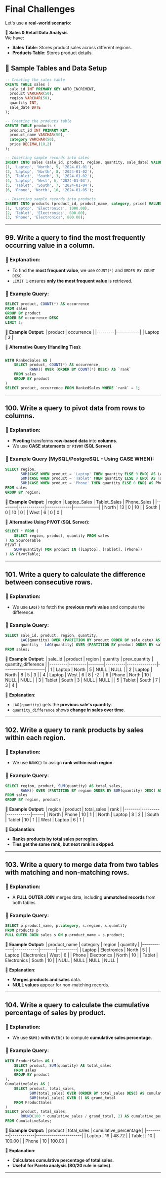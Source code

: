 # Final Challenges

Let's use **a real-world scenario**:  

📌 **Sales & Retail Data Analysis**  
We have:
- **Sales Table**: Stores product sales across different regions.
- **Products Table**: Stores product details.

## 📌 Sample Tables and Data Setup

```sql
-- Creating the sales table
CREATE TABLE sales (
  sale_id INT PRIMARY KEY AUTO_INCREMENT,
  product VARCHAR(50),
  region VARCHAR(50),
  quantity INT,
  sale_date DATE
);

-- Creating the products table
CREATE TABLE products (
  product_id INT PRIMARY KEY,
  product_name VARCHAR(50),
  category VARCHAR(50),
  price DECIMAL(10,2)
);

-- Inserting sample records into sales
INSERT INTO sales (sale_id, product, region, quantity, sale_date) VALUES
(1, 'Laptop', 'North', 5, '2024-01-01'),
(2, 'Laptop', 'North', 8, '2024-01-02'),
(3, 'Tablet', 'South', 3, '2024-01-02'),
(4, 'Laptop', 'West', 6, '2024-01-03'),
(5, 'Tablet', 'South', 7, '2024-01-04'),
(6, 'Phone', 'North', 10, '2024-01-05');

-- Inserting sample records into products
INSERT INTO products (product_id, product_name, category, price) VALUES
(1, 'Laptop', 'Electronics', 1000.00),
(2, 'Tablet', 'Electronics', 600.00),
(3, 'Phone', 'Electronics', 800.00);
```

---

## 99. Write a query to find the most frequently occurring value in a column.

### 🔹 Explanation:
- To find the **most frequent value**, we use `COUNT(*)` and `ORDER BY COUNT DESC`.
- `LIMIT 1` ensures **only the most frequent value** is retrieved.

### 🔹 Example Query:
```sql
SELECT product, COUNT(*) AS occurrence
FROM sales
GROUP BY product
ORDER BY occurrence DESC
LIMIT 1;
```

🔹 **Example Output:**
| product | occurrence |
|---------|------------|
| Laptop  | 3         |

🔹 **Alternative Query (Handling Ties)**:
```sql

WITH RankedSales AS (
    SELECT product, COUNT(*) AS occurrence,
           RANK() OVER (ORDER BY COUNT(*) DESC) AS `rank`
    FROM sales
    GROUP BY product
)
SELECT product, occurrence FROM RankedSales WHERE `rank` = 1;


```

---

## 100. Write a query to pivot data from rows to columns.

### 🔹 Explanation:
- **Pivoting** transforms **row-based data** into **columns**.
- We use **CASE statements** or **`PIVOT` (SQL Server)**.

### 🔹 Example Query (MySQL/PostgreSQL - Using CASE WHEN):
```sql
SELECT region,
       SUM(CASE WHEN product = 'Laptop' THEN quantity ELSE 0 END) AS Laptop_Sales,
       SUM(CASE WHEN product = 'Tablet' THEN quantity ELSE 0 END) AS Tablet_Sales,
       SUM(CASE WHEN product = 'Phone' THEN quantity ELSE 0 END) AS Phone_Sales
FROM sales
GROUP BY region;
```

🔹 **Example Output:**
| region | Laptop_Sales | Tablet_Sales | Phone_Sales |
|--------|-------------|-------------|-------------|
| North  | 13         | 0           | 10          |
| South  | 0          | 10          | 0           |
| West   | 6          | 0           | 0           |

🔹 **Alternative Using PIVOT (SQL Server):**
```sql
SELECT * FROM (
    SELECT region, product, quantity FROM sales
) AS SourceTable
PIVOT (
    SUM(quantity) FOR product IN ([Laptop], [Tablet], [Phone])
) AS PivotTable;
```

---

## 101. Write a query to calculate the difference between consecutive rows.

### 🔹 Explanation:
- We use **`LAG()`** to fetch the **previous row’s value** and compute the difference.

### 🔹 Example Query:
```sql
SELECT sale_id, product, region, quantity,
       LAG(quantity) OVER (PARTITION BY product ORDER BY sale_date) AS prev_quantity,
       quantity - LAG(quantity) OVER (PARTITION BY product ORDER BY sale_date) AS quantity_difference
FROM sales;
```

🔹 **Example Output:**
| sale_id | product | region | quantity | prev_quantity | quantity_difference |
|---------|---------|--------|----------|---------------|---------------------|
| 1  | Laptop  | North  | 5  | NULL | NULL |
| 2  | Laptop  | North  | 8  | 5    | 3    |
| 4  | Laptop  | West   | 6  | 8    | -2   |
| 6  | Phone   | North  | 10 | NULL | NULL |
| 3  | Tablet  | South  | 3  | NULL | NULL |
| 5  | Tablet  | South  | 7  | 3    | 4    |


🔹 **Explanation:**
- `LAG(quantity)` gets the **previous sale's quantity**.
- `quantity_difference` shows **change in sales over time**.

---

## 102. Write a query to rank products by sales within each region.

### 🔹 Explanation:
- We use **`RANK()`** to assign **rank within each region**.

### 🔹 Example Query:
```sql
SELECT region, product, SUM(quantity) AS total_sales,
       RANK() OVER (PARTITION BY region ORDER BY SUM(quantity) DESC) AS rank
FROM sales
GROUP BY region, product;
```

🔹 **Example Output:**
| region | product | total_sales | rank |
|--------|---------|------------|------|
| North  | Phone   | 10         | 1    |
| North  | Laptop  | 8          | 2    |
| South  | Tablet  | 10         | 1    |
| West   | Laptop  | 6          | 1    |

🔹 **Explanation:**
- **Ranks products by total sales per region**.
- **Ties get the same rank, but next rank is skipped**.

---

## 103. Write a query to merge data from two tables with matching and non-matching rows.

### 🔹 Explanation:
- A **FULL OUTER JOIN** merges data, including **unmatched records** from both tables.

### 🔹 Example Query:
```sql
SELECT p.product_name, p.category, s.region, s.quantity
FROM products p
FULL OUTER JOIN sales s ON p.product_name = s.product;
```

🔹 **Example Output:**
| product_name | category    | region | quantity |
|-------------|------------|--------|----------|
| Laptop      | Electronics | North  | 5        |
| Laptop      | Electronics | West   | 6        |
| Phone       | Electronics | North  | 10       |
| Tablet      | Electronics | South  | 10       |
| NULL        | NULL        | NULL   | NULL     |

🔹 **Explanation:**
- **Merges products and sales** data.
- **NULL values** appear for non-matching records.

---

## 104. Write a query to calculate the cumulative percentage of sales by product.

### 🔹 Explanation:
- We use **`SUM()` with `OVER()`** to compute **cumulative sales percentage**.

### 🔹 Example Query:
```sql
WITH ProductSales AS (
    SELECT product, SUM(quantity) AS total_sales
    FROM sales
    GROUP BY product
),
CumulativeSales AS (
    SELECT product, total_sales,
           SUM(total_sales) OVER (ORDER BY total_sales DESC) AS cumulative_sales,
           SUM(total_sales) OVER () AS grand_total
    FROM ProductSales
)
SELECT product, total_sales, 
       ROUND(100 * cumulative_sales / grand_total, 2) AS cumulative_percentage
FROM CumulativeSales;
```

🔹 **Example Output:**
| product | total_sales | cumulative_percentage |
|---------|------------|-----------------------|
| Laptop  | 19         | 48.72               |
| Tablet  | 10         | 100.00               |
| Phone   | 10         | 100.00               |

🔹 **Explanation:**
- **Calculates cumulative percentage of total sales**.
- **Useful for Pareto analysis (80/20 rule in sales).**

---
